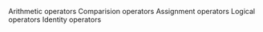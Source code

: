 Arithmetic operators
Comparision operators
Assignment operators
Logical operators
Identity operators